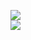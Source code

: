 [![](https://img.shields.io/badge/Made%20With-Github%20Spray-lightgrey.svg?style=for-the-badge&logo=github)](https://github.com/Annihil/github-spray#22380)  
[![](https://i.imgur.com/2DrTn0Z.gif)](https://github.com/Annihil/github-spray)